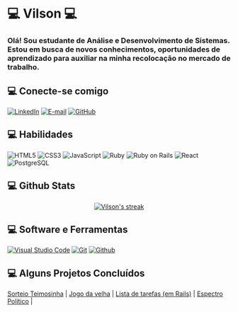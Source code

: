 # 💻  Vilson 💻 
### Olá! Sou estudante de Análise e Desenvolvimento de Sistemas. Estou em busca de novos conhecimentos,  oportunidades de aprendizado para auxiliar na minha recolocação no mercado de trabalho. 

## 💻 Conecte-se comigo
[![LinkedIn](https://img.shields.io/badge/-LinkedIn-000?style=for-the-badge&logo=linkedin&logoColor=30A3DC)](https://www.linkedin.com/in/vilson-camponucci-monteiro-379522107/)
[![E-mail](https://img.shields.io/badge/-Email-000?style=for-the-badge&logo=microsoft-outlook&logoColor=E94D5F)](mailto:vcmorion@hotmail.com)
[![GitHub](https://img.shields.io/badge/-GitHub-000?style=for-the-badge&logo=github)](https://github.com/Vilson1984)


## 💻 Habilidades
![HTML5](https://img.shields.io/badge/HTML5-000?style=for-the-badge&logo=html5)
![CSS3](https://img.shields.io/badge/CSS3-000?style=for-the-badge&logo=css3&logoColor=264CE4)
![JavaScript](https://img.shields.io/badge/JavaScript-000?style=for-the-badge&logo=javascript)
![Ruby](https://img.shields.io/badge/Ruby-000?style=for-the-badge&logo=ruby)
![Ruby on Rails](https://img.shields.io/badge/Ruby%20on%20Rails-000?style=for-the-badge&logo=ruby-on-rails)
![React](https://img.shields.io/badge/React-000?style=for-the-badge&logo=react)
![PostgreSQL](https://img.shields.io/badge/PostgreSQL-316192?style=for-the-badge&logo=postgresql&logoColor=white)


## 💻 Github Stats

<p align="center">
  <a href="https://github.com/Vilson1984/github-readme-streak-stats">
    <img title="🔥 Get streak stats for your profile at git.io/streak-stats" alt="Vilson's streak" src="https://github-readme-streak-stats.herokuapp.com/?user=Vilson1984&theme=monokai-metallian&hide_border=true"/>
  </a>

  ## 💻 Software e Ferramentas

<p>
    <a href="#"><img alt="Visual Studio Code" src="https://img.shields.io/badge/Visual%20Studio%20Code-0078d7.svg?logo=visual-studio-code&logoColor=white"></a>
    <a href="#"><img alt="Git" src="https://img.shields.io/badge/Git-F05033.svg?logo=git&logoColor=white"></a>
    <a href="#"><img alt="Github" src="https://img.shields.io/badge/-GitHub-000?style=for-the-badge&logo=github"></a>
</p>

## 💻 Alguns Projetos Concluídos
[Sorteio Teimosinha](https://github.com/Vilson1984/teimosinha_app) |
[Jogo da velha](https://github.com/Vilson1984/jogo-da-velha) |
[Lista de tarefas (em Rails)](https://github.com/Vilson1984/Lista-de-tarefas_Rails) | 
[Espectro Político](https://github.com/Vilson1984/quiz-espectro-politico) |
